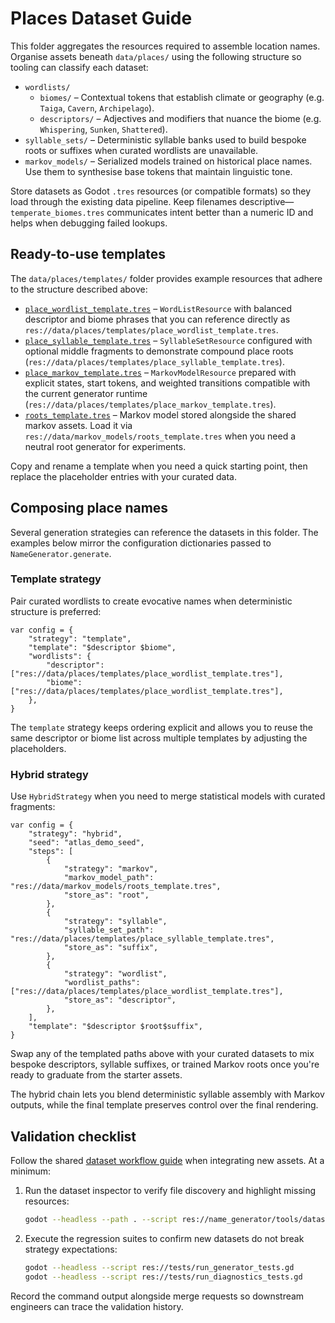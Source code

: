 # Places Dataset Guide

This folder aggregates the resources required to assemble location names. Organise assets beneath `data/places/` using the following structure so tooling can classify each dataset:

- `wordlists/`
  - `biomes/` – Contextual tokens that establish climate or geography (e.g. `Taiga`, `Cavern`, `Archipelago`).
  - `descriptors/` – Adjectives and modifiers that nuance the biome (e.g. `Whispering`, `Sunken`, `Shattered`).
- `syllable_sets/` – Deterministic syllable banks used to build bespoke roots or suffixes when curated wordlists are unavailable.
- `markov_models/` – Serialized models trained on historical place names. Use them to synthesise base tokens that maintain linguistic tone.

Store datasets as Godot `.tres` resources (or compatible formats) so they load through the existing data pipeline. Keep filenames descriptive—`temperate_biomes.tres` communicates intent better than a numeric ID and helps when debugging failed lookups.

## Ready-to-use templates

The `data/places/templates/` folder provides example resources that adhere to
the structure described above:

- [`place_wordlist_template.tres`](templates/place_wordlist_template.tres) –
  `WordListResource` with balanced descriptor and biome phrases that you can
  reference directly as `res://data/places/templates/place_wordlist_template.tres`.
- [`place_syllable_template.tres`](templates/place_syllable_template.tres) –
  `SyllableSetResource` configured with optional middle fragments to demonstrate
  compound place roots (`res://data/places/templates/place_syllable_template.tres`).
- [`place_markov_template.tres`](templates/place_markov_template.tres) –
  `MarkovModelResource` prepared with explicit states, start tokens, and weighted
  transitions compatible with the current generator runtime
  (`res://data/places/templates/place_markov_template.tres`).
- [`roots_template.tres`](../markov_models/roots_template.tres) – Markov model
  stored alongside the shared markov assets. Load it via
  `res://data/markov_models/roots_template.tres` when you need a neutral root
  generator for experiments.

Copy and rename a template when you need a quick starting point, then replace
the placeholder entries with your curated data.

## Composing place names

Several generation strategies can reference the datasets in this folder. The examples below mirror the configuration dictionaries passed to `NameGenerator.generate`.

### Template strategy

Pair curated wordlists to create evocative names when deterministic structure is preferred:

```gdscript
var config = {
    "strategy": "template",
    "template": "$descriptor $biome",
    "wordlists": {
        "descriptor": ["res://data/places/templates/place_wordlist_template.tres"],
        "biome": ["res://data/places/templates/place_wordlist_template.tres"],
    },
}
```

The `template` strategy keeps ordering explicit and allows you to reuse the same descriptor or biome list across multiple templates by adjusting the placeholders.

### Hybrid strategy

Use `HybridStrategy` when you need to merge statistical models with curated fragments:

```gdscript
var config = {
    "strategy": "hybrid",
    "seed": "atlas_demo_seed",
    "steps": [
        {
            "strategy": "markov",
            "markov_model_path": "res://data/markov_models/roots_template.tres",
            "store_as": "root",
        },
        {
            "strategy": "syllable",
            "syllable_set_path": "res://data/places/templates/place_syllable_template.tres",
            "store_as": "suffix",
        },
        {
            "strategy": "wordlist",
            "wordlist_paths": ["res://data/places/templates/place_wordlist_template.tres"],
            "store_as": "descriptor",
        },
    ],
    "template": "$descriptor $root$suffix",
}

```

Swap any of the templated paths above with your curated datasets to mix
bespoke descriptors, syllable suffixes, or trained Markov roots once you're
ready to graduate from the starter assets.

The hybrid chain lets you blend deterministic syllable assembly with Markov outputs, while the final template preserves control over the final rendering.

## Validation checklist

Follow the shared [dataset workflow guide](../../devdocs/tooling.md) when integrating new assets. At a minimum:

1. Run the dataset inspector to verify file discovery and highlight missing resources:
   ```bash
   godot --headless --path . --script res://name_generator/tools/dataset_inspector.gd
   ```
2. Execute the regression suites to confirm new datasets do not break strategy expectations:
   ```bash
   godot --headless --script res://tests/run_generator_tests.gd
   godot --headless --script res://tests/run_diagnostics_tests.gd
   ```

Record the command output alongside merge requests so downstream engineers can trace the validation history.
